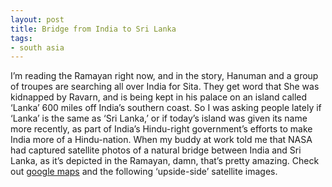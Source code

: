 ```yaml
---
layout: post
title: Bridge from India to Sri Lanka
tags:
- south asia
---
```

I’m reading the Ramayan right now, and in the story, Hanuman and a group of troupes are searching all over India for Sita. They get word that She was kidnapped by Ravarn, and is being kept in his palace on an island called ‘Lanka’ 600 miles off India’s southern coast. So I was asking people lately if ‘Lanka’ is the same as ‘Sri Lanka,’ or if today’s island was given its name more recently, as part of India’s Hindu-right government’s efforts to make India more of a Hindu-nation. When my buddy at work told me that NASA had captured satellite photos of a natural bridge between India and Sri Lanka, as it’s depicted in the Ramayan, damn, that’s pretty amazing. Check out [google maps](http://maps.google.com/maps?q=sri+lanka&ll=9.125148,79.512177&spn=0.839843,1.649048&t=k&hl=en) and the following ‘upside-side’ satellite images.

